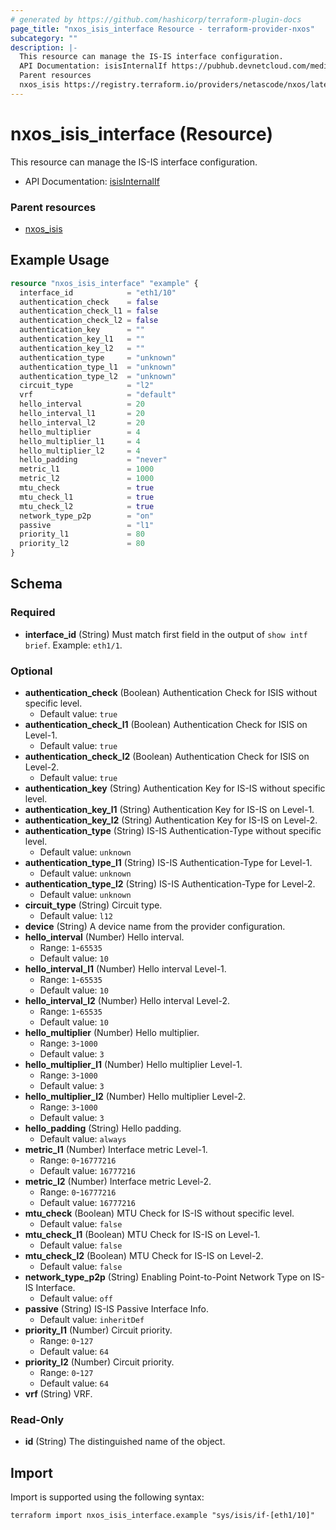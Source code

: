```yaml
---
# generated by https://github.com/hashicorp/terraform-plugin-docs
page_title: "nxos_isis_interface Resource - terraform-provider-nxos"
subcategory: ""
description: |-
  This resource can manage the IS-IS interface configuration.
  API Documentation: isisInternalIf https://pubhub.devnetcloud.com/media/dme-docs-10-2-2/docs/Routing%20and%20Forwarding/isis:InternalIf/
  Parent resources
  nxos_isis https://registry.terraform.io/providers/netascode/nxos/latest/docs/resources/isis
---
```


# nxos_isis_interface (Resource)

This resource can manage the IS-IS interface configuration.

- API Documentation: [isisInternalIf](https://pubhub.devnetcloud.com/media/dme-docs-10-2-2/docs/Routing%20and%20Forwarding/isis:InternalIf/)

### Parent resources

- [nxos_isis](https://registry.terraform.io/providers/netascode/nxos/latest/docs/resources/isis)

## Example Usage

```terraform
resource "nxos_isis_interface" "example" {
  interface_id            = "eth1/10"
  authentication_check    = false
  authentication_check_l1 = false
  authentication_check_l2 = false
  authentication_key      = ""
  authentication_key_l1   = ""
  authentication_key_l2   = ""
  authentication_type     = "unknown"
  authentication_type_l1  = "unknown"
  authentication_type_l2  = "unknown"
  circuit_type            = "l2"
  vrf                     = "default"
  hello_interval          = 20
  hello_interval_l1       = 20
  hello_interval_l2       = 20
  hello_multiplier        = 4
  hello_multiplier_l1     = 4
  hello_multiplier_l2     = 4
  hello_padding           = "never"
  metric_l1               = 1000
  metric_l2               = 1000
  mtu_check               = true
  mtu_check_l1            = true
  mtu_check_l2            = true
  network_type_p2p        = "on"
  passive                 = "l1"
  priority_l1             = 80
  priority_l2             = 80
}
```

<!-- schema generated by tfplugindocs -->
## Schema

### Required

- **interface_id** (String) Must match first field in the output of `show intf brief`. Example: `eth1/1`.

### Optional

- **authentication_check** (Boolean) Authentication Check for ISIS without specific level.
  - Default value: `true`
- **authentication_check_l1** (Boolean) Authentication Check for ISIS on Level-1.
  - Default value: `true`
- **authentication_check_l2** (Boolean) Authentication Check for ISIS on Level-2.
  - Default value: `true`
- **authentication_key** (String) Authentication Key for IS-IS without specific level.
- **authentication_key_l1** (String) Authentication Key for IS-IS on Level-1.
- **authentication_key_l2** (String) Authentication Key for IS-IS on Level-2.
- **authentication_type** (String) IS-IS Authentication-Type without specific level.
  - Default value: `unknown`
- **authentication_type_l1** (String) IS-IS Authentication-Type for Level-1.
  - Default value: `unknown`
- **authentication_type_l2** (String) IS-IS Authentication-Type for Level-2.
  - Default value: `unknown`
- **circuit_type** (String) Circuit type.
  - Default value: `l12`
- **device** (String) A device name from the provider configuration.
- **hello_interval** (Number) Hello interval.
  - Range: `1`-`65535`
  - Default value: `10`
- **hello_interval_l1** (Number) Hello interval Level-1.
  - Range: `1`-`65535`
  - Default value: `10`
- **hello_interval_l2** (Number) Hello interval Level-2.
  - Range: `1`-`65535`
  - Default value: `10`
- **hello_multiplier** (Number) Hello multiplier.
  - Range: `3`-`1000`
  - Default value: `3`
- **hello_multiplier_l1** (Number) Hello multiplier Level-1.
  - Range: `3`-`1000`
  - Default value: `3`
- **hello_multiplier_l2** (Number) Hello multiplier Level-2.
  - Range: `3`-`1000`
  - Default value: `3`
- **hello_padding** (String) Hello padding.
  - Default value: `always`
- **metric_l1** (Number) Interface metric Level-1.
  - Range: `0`-`16777216`
  - Default value: `16777216`
- **metric_l2** (Number) Interface metric Level-2.
  - Range: `0`-`16777216`
  - Default value: `16777216`
- **mtu_check** (Boolean) MTU Check for IS-IS without specific level.
  - Default value: `false`
- **mtu_check_l1** (Boolean) MTU Check for IS-IS on Level-1.
  - Default value: `false`
- **mtu_check_l2** (Boolean) MTU Check for IS-IS on Level-2.
  - Default value: `false`
- **network_type_p2p** (String) Enabling Point-to-Point Network Type on IS-IS Interface.
  - Default value: `off`
- **passive** (String) IS-IS Passive Interface Info.
  - Default value: `inheritDef`
- **priority_l1** (Number) Circuit priority.
  - Range: `0`-`127`
  - Default value: `64`
- **priority_l2** (Number) Circuit priority.
  - Range: `0`-`127`
  - Default value: `64`
- **vrf** (String) VRF.

### Read-Only

- **id** (String) The distinguished name of the object.

## Import

Import is supported using the following syntax:

```shell
terraform import nxos_isis_interface.example "sys/isis/if-[eth1/10]"
```
